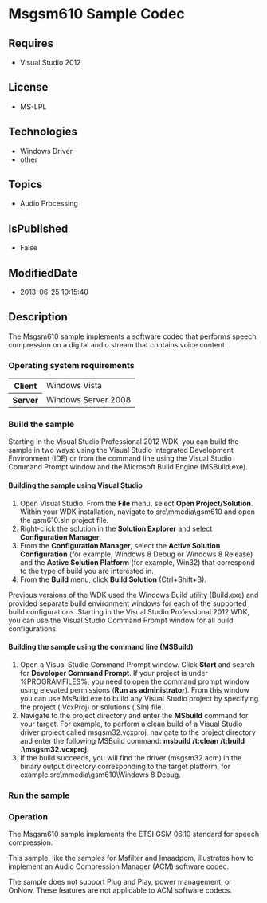 # Msgsm610 Sample Codec
## Requires
* Visual Studio 2012
## License
* MS-LPL
## Technologies
* Windows Driver
* other
## Topics
* Audio Processing
## IsPublished
* False
## ModifiedDate
* 2013-06-25 10:15:40
## Description

<div id="mainSection">
<p>The Msgsm610 sample implements a software codec that performs speech compression on a digital audio stream that contains voice content.
</p>
<h3>Operating system requirements</h3>
<table>
<tbody>
<tr>
<th>Client</th>
<td><dt>Windows&nbsp;Vista </dt></td>
</tr>
<tr>
<th>Server</th>
<td><dt>Windows Server&nbsp;2008 </dt></td>
</tr>
</tbody>
</table>
<h3>Build the sample</h3>
<p>Starting in the Visual Studio Professional&nbsp;2012 WDK, you can build the sample in two ways: using the Visual Studio Integrated Development Environment (IDE) or from the command line using the Visual Studio Command Prompt window and the Microsoft Build Engine
 (MSBuild.exe).</p>
<h4><a id="Building_the_sample_using_Visual_Studio"></a><a id="building_the_sample_using_visual_studio"></a><a id="BUILDING_THE_SAMPLE_USING_VISUAL_STUDIO"></a>Building the sample using Visual Studio</h4>
<ol>
<li>Open Visual Studio. From the <b>File</b> menu, select <b>Open Project/Solution</b>. Within your WDK installation, navigate to src\mmedia\gsm610 and open the gsm610.sln project file.
</li><li>Right-click the solution in the <b>Solution Explorer</b> and select <b>Configuration Manager</b>.
</li><li>From the <b>Configuration Manager</b>, select the <b>Active Solution Configuration</b> (for example, Windows&nbsp;8 Debug or Windows&nbsp;8 Release) and the
<b>Active Solution Platform</b> (for example, Win32) that correspond to the type of build you are interested in.
</li><li>From the <b>Build</b> menu, click <b>Build Solution</b> (Ctrl&#43;Shift&#43;B). </li></ol>
<p>Previous versions of the WDK used the Windows Build utility (Build.exe) and provided separate build environment windows for each of the supported build configurations. Starting in the Visual Studio Professional&nbsp;2012 WDK, you can use the Visual Studio Command
 Prompt window for all build configurations.</p>
<h4><a id="Building_the_sample_using_the_command_line__MSBuild_"></a><a id="building_the_sample_using_the_command_line__msbuild_"></a><a id="BUILDING_THE_SAMPLE_USING_THE_COMMAND_LINE__MSBUILD_"></a>Building the sample using the command line (MSBuild)</h4>
<ol>
<li>Open a Visual Studio Command Prompt window. Click <b>Start</b> and search for
<b>Developer Command Prompt</b>. If your project is under %PROGRAMFILES%, you need to open the command prompt window using elevated permissions (<b>Run as administrator</b>). From this window you can use MsBuild.exe to build any Visual Studio project by specifying
 the project (.VcxProj) or solutions (.Sln) file. </li><li>Navigate to the project directory and enter the <b>MSbuild</b> command for your target. For example, to perform a clean build of a Visual Studio driver project called msgsm32.vcxproj, navigate to the project directory and enter the following MSBuild command:
<b>msbuild /t:clean /t:build .\msgsm32.vcxproj</b>. </li><li>If the build succeeds, you will find the driver (msgsm32.acm) in the binary output directory corresponding to the target platform, for example src\mmedia\gsm610\Windows&nbsp;8 Debug.
</li></ol>
<h3>Run the sample</h3>
<h3><a id="Operation"></a><a id="operation"></a><a id="OPERATION"></a>Operation</h3>
<p>The Msgsm610 sample implements the ETSI GSM 06.10 standard for speech compression.</p>
<p>This sample, like the samples for Msfilter and Imaadpcm, illustrates how to implement an Audio Compression Manager (ACM) software codec.</p>
<p>The sample does not support Plug and Play, power management, or OnNow. These features are not applicable to ACM software codecs.</p>
</div>
